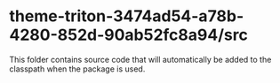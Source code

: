 # theme-triton-3474ad54-a78b-4280-852d-90ab52fc8a94/src

This folder contains source code that will automatically be added to the classpath when
the package is used.
